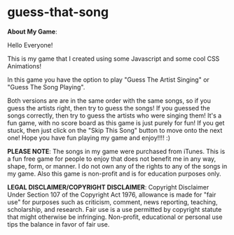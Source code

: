 # guess-that-song

**About My Game**:

Hello Everyone! 

This is my game that I created using some Javascript and some cool CSS Animations!

In this game you have the option to play "Guess The Artist Singing" or "Guess The Song Playing". 

Both versions are are in the same order with the same songs, so if you guess the artists right, then try to guess the songs! If you guessed the songs correctly, then try to guess the artists who were singing them! It's a fun game, with no score board as this game is just purely for fun! If you get stuck, then just click on the "Skip This Song" button to move onto the next one! Hope you have fun playing my game and enjoy!!!! :)

**PLEASE NOTE**: The songs in my game were purchased from iTunes. This is a fun free game for people to enjoy that does not benefit me in any way, shape, form, or manner. I do not own any of the rights to any of the songs in my game. Also this game is non-profit and is for education purposes only. 

**LEGAL DISCLAIMER/COPYRIGHT DISCLAIMER**: Copyright Disclaimer Under Section 107 of the Copyright Act 1976, allowance is made for "fair use" for purposes such as criticism, comment, news reporting, teaching, scholarship, and research. Fair use is a use permitted by copyright statute that might otherwise be infringing. Non-profit, educational or personal use tips the balance in favor of fair use.
